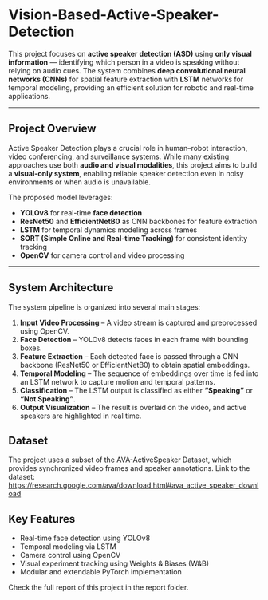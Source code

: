 # Vision-Based-Active-Speaker-Detection
This project focuses on **active speaker detection (ASD)** using **only visual information** — identifying which person in a video is speaking without relying on audio cues. The system combines **deep convolutional neural networks (CNNs)** for spatial feature extraction with **LSTM** networks for temporal modeling, providing an efficient solution for robotic and real-time applications.

---

## Project Overview
Active Speaker Detection plays a crucial role in human–robot interaction, video conferencing, and surveillance systems.  While many existing approaches use both **audio and visual modalities**, this project aims to build a **visual-only system**, enabling reliable speaker detection even in noisy environments or when audio is unavailable.

The proposed model leverages:
- **YOLOv8** for real-time **face detection**
- **ResNet50** and **EfficientNetB0** as CNN backbones for feature extraction
- **LSTM** for temporal dynamics modeling across frames
- **SORT (Simple Online and Real-time Tracking)** for consistent identity tracking
- **OpenCV** for camera control and video processing

---

## System Architecture
The system pipeline is organized into several main stages:
1. **Input Video Processing** – A video stream is captured and preprocessed using OpenCV.  
2. **Face Detection** – YOLOv8 detects faces in each frame with bounding boxes.  
3. **Feature Extraction** – Each detected face is passed through a CNN backbone (ResNet50 or EfficientNetB0) to obtain spatial embeddings.  
4. **Temporal Modeling** – The sequence of embeddings over time is fed into an LSTM network to capture motion and temporal patterns.  
5. **Classification** – The LSTM output is classified as either **“Speaking”** or **“Not Speaking”**.  
6. **Output Visualization** – The result is overlaid on the video, and active speakers are highlighted in real time.

## Dataset
The project uses a subset of the AVA-ActiveSpeaker Dataset, which provides synchronized video frames and speaker annotations.
Link to the dataset: https://research.google.com/ava/download.html#ava_active_speaker_download

## Key Features
- Real-time face detection using YOLOv8
- Temporal modeling via LSTM
- Camera control using OpenCV
- Visual experiment tracking using Weights & Biases (W&B)
- Modular and extendable PyTorch implementation

Check the full report of this project in the report folder.



